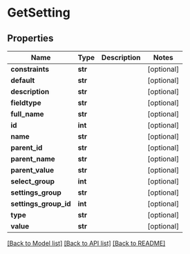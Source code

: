 # GetSetting

## Properties
Name | Type | Description | Notes
------------ | ------------- | ------------- | -------------
**constraints** | **str** |  | [optional] 
**default** | **str** |  | [optional] 
**description** | **str** |  | [optional] 
**fieldtype** | **str** |  | [optional] 
**full_name** | **str** |  | [optional] 
**id** | **int** |  | [optional] 
**name** | **str** |  | [optional] 
**parent_id** | **str** |  | [optional] 
**parent_name** | **str** |  | [optional] 
**parent_value** | **str** |  | [optional] 
**select_group** | **int** |  | [optional] 
**settings_group** | **str** |  | [optional] 
**settings_group_id** | **int** |  | [optional] 
**type** | **str** |  | [optional] 
**value** | **str** |  | [optional] 

[[Back to Model list]](../README.md#documentation-for-models) [[Back to API list]](../README.md#documentation-for-api-endpoints) [[Back to README]](../README.md)

